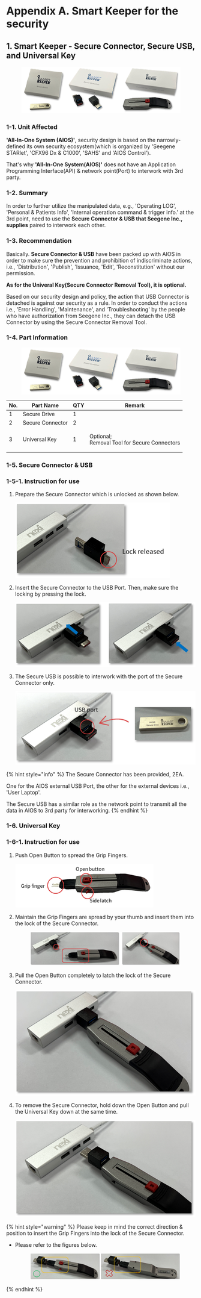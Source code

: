 # Appendix A. Smart Keeper for the security

## 1. Smart Keeper - Secure Connector, Secure USB, and Universal Key

<figure><img src="../../../../../.gitbook/assets/image (1).png" alt=""><figcaption></figcaption></figure>

### &#x20;   1-1. Unit Affected

**'All-In-One System (AIOS)'**, security design is based on the narrowly-defined its own security ecosystem(which is organized by 'Seegene STARlet', 'CFX96 Dx & C1000', 'SAHS' and 'AIOS Control').&#x20;

That's why **'All-In-One System(AIOS)'** does not have an Application Programming Interface(API) & network point(Port) to interwork with 3rd party.



### &#x20;   1-2. Summary

In order to further utilize the manipulated data, e.g., 'Operating LOG', 'Personal & Patients Info', 'Internal operation command & trigger info.' at the 3rd point, need to use the **Secure Connector & USB that Seegene Inc., supplies** paired to interwork each other.



### &#x20;   1-3. Recommendation

Basically. **Secure Connector & USB** have been packed up with AIOS in order to make sure the prevention and prohibition of indiscriminate actions, i.e., 'Distribution', 'Publish', 'Issuance, 'Edit', 'Reconstitution' without our permission.

**As for the Univeral Key(Secure Connector Removal Tool), it is optional.**

Based on our security design and policy, the action that USB Connector is detached is against our security as a rule. In order to conduct the actions i.e., 'Error Handling', 'Maintenance', and 'Troubleshooting' by the people who have authorization from Seegene Inc., they can detach the USB Connector by using the Secure Connector Removal Tool.



### &#x20;   1-4. Part Information

<figure><img src="../../../../../.gitbook/assets/image (1).png" alt=""><figcaption></figcaption></figure>

| No. | Part Name        | QTY | Remark                                                 |
| --- | ---------------- | --- | ------------------------------------------------------ |
| 1   | Secure Drive     | 1   |                                                        |
| 2   | Secure Connector | 2   |                                                        |
| 3   | Universal Key    | 1   | <p>Optional;<br>Removal Tool for Secure Connectors</p> |



### &#x20;   1-5. Secure Connector & USB

### &#x20;       1-5-1. Instruction for use

1.  Prepare the Secure Connector which is unlocked as shown below.

    &#x20;                                         ![](<../../../../../.gitbook/assets/image (2).png>)
2.  Insert the Secure Connector to the USB Port. Then, make sure the locking by pressing the lock.

    &#x20;                                         ![](<../../../../../.gitbook/assets/image (156).png>)
3.  The Secure USB is possible to interwork with the port of the Secure Connector only.

    &#x20;                                         ![](<../../../../../.gitbook/assets/image (128).png>)

{% hint style="info" %}
The Secure Connector has been provided, 2EA.

One for the AIOS external USB Port, the other for the external devices i.e., 'User Laptop'.

The Secure USB has a similar role as the network point to transmit all the data in AIOS to 3rd party for interworking.
{% endhint %}

### &#x20;   1-6. Universal Key

### &#x20;       1-6-1. Instruction for use

1.  Push Open Button to spread the Grip Fingers.

    &#x20;                                      ![](<../../../../../.gitbook/assets/image (28).png>)
2.  Maintain the Grip Fingers are spread by your thumb and insert them into the lock of the Secure  Connector.



    <figure><img src="../../../../../.gitbook/assets/image (258).png" alt=""><figcaption></figcaption></figure>
3.  Pull the Open Button completely to latch the lock of the Secure Connector.

    &#x20;                                                   ![](<../../../../../.gitbook/assets/image (71).png>)
4.  To remove the Secure Connector, hold down the Open Button and pull the Universal Key down at the same time.

    &#x20;                                                   ![](<../../../../../.gitbook/assets/image (86).png>)

{% hint style="warning" %}
Please keep in mind the correct direction & position to insert the Grip Fingers into the lock of the Secure Connector.

*   Please refer to the figures below.

    <figure><img src="../../../../../.gitbook/assets/image (147).png" alt=""><figcaption></figcaption></figure>
{% endhint %}

